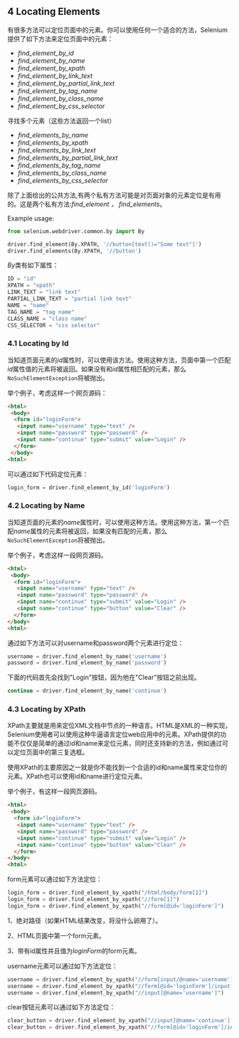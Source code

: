## 4 Locating Elements

有很多方法可以定位页面中的元素。你可以使用任何一个适合的方法，Selenium提供了如下方法来定位页面中的元素：

* *find_element_by_id*
* *find_element_by_name*
* *find_element_by_xpath*
* *find_element_by_link_text*
* *find_element_by_partial_link_text*
* *find_element_by_tag_name*
* *find_element_by_class_name*
* *find_element_by_css_selector*

寻找多个元素（这些方法返回一个list）

- *find_elements_by_name*
- *find_elements_by_xpath*
- *find_elements_by_link_text*
- *find_elements_by_partial_link_text*
- *find_elements_by_tag_name*
- *find_elements_by_class_name*
- *find_elements_by_css_selector*

除了上面给出的公共方法,有两个私有方法可能是对页面对象的元素定位是有用的。这是两个私有方法:*find_element* *，* *find_elements*。

Example usage:

```python
from selenium.webdriver.common.by import By

driver.find_element(By.XPATH, '//button[text()="Some text"]')
driver.find_elements(By.XPATH, '//button')
```

*By*类有如下属性：

```python
ID = "id"
XPATH = "xpath"
LINK_TEXT = "link text"
PARTIAL_LINK_TEXT = "partial link text"
NAME = "name"
TAG_NAME = "tag name"
CLASS_NAME = "class name"
CSS_SELECTOR = "css selector"
```



### 4.1 Locating by Id

当知道页面元素的*id*属性时，可以使用该方法。使用这种方法，页面中第一个匹配*id*属性值的元素将被返回。如果没有和*id*属性相匹配的元素，那么`NoSuchElementException`将被抛出。

举个例子，考虑这样一个网页源码：

```html
<html>
 <body>
  <form id="loginForm">
   <input name="username" type="text" />
   <input name="password" type="password" />
   <input name="continue" type="submit" value="Login" />
  </form>
 </body>
<html>
```

可以通过如下代码定位元素：

```python
login_form = driver.find_element_by_id('loginForm')
```



### 4.2 Locating by Name

当知道页面的元素的*name*属性时，可以使用这种方法。使用这种方法，第一个匹配*name*属性的元素将被返回，如果没有匹配的元素，那么`NoSuchElementException`将被抛出。

举个例子，考虑这样一段网页源码。

```html
<html>
 <body>
  <form id="loginForm">
   <input name="username" type="text" />
   <input name="password" type="password" />
   <input name="continue" type="submit" value="Login" />
   <input name="continue" type="button" value="Clear" />
  </form>
</body>
<html>
```

通过如下方法可以对username和password两个元素进行定位：

```python
username = driver.find_element_by_name('username')
password = driver.find_element_by_name('password')
```

下面的代码首先会找到"Login"按钮，因为他在"Clear"按钮之前出现。

```python
continue = driver.find_element_by_name('continue')
```



### 4.3 Locating by XPath

XPath主要就是用来定位XML文档中节点的一种语言。HTML是XML的一种实现，Selenium使用者可以使用这种牛逼语言定位web应用中的元素。XPath提供的功能不仅仅是简单的通过id和name来定位元素，同时还支持新的方法，例如通过可以定位页面中的第三复选框。

使用XPath的主要原因之一就是你不能找到一个合适的id和name属性来定位你的元素。XPath也可以使用id和name进行定位元素。

举个例子，有这样一段网页源码。

```html
<html>
 <body>
  <form id="loginForm">
   <input name="username" type="text" />
   <input name="password" type="password" />
   <input name="continue" type="submit" value="Login" />
   <input name="continue" type="button" value="Clear" />
  </form>
</body>
<html>
```

form元素可以通过如下方法定位：

```python
login_form = driver.find_element_by_xpath("/html/body/form[1]")
login_form = driver.find_element_by_xpath("//form[1]")
login_form = driver.find_element_by_xpath("//form[@id='loginForm']")
```

1、绝对路径（如果HTML结果改变，将没什么卵用了）。

2、HTML页面中第一个form元素。

3、带有id属性并且值为*loginForm*的form元素。

username元素可以通过如下方法定位：

```python
username = driver.find_element_by_xpath("//form[input/@name='username']")
username = driver.find_element_by_xpath("//form[@id='loginForm']/input[1]")
username = driver.find_element_by_xpath("//input[@name='username']")
```

clear按钮元素可以通过如下方法定位：

```python
clear_button = driver.find_element_by_xpath("//input[@name='continue'][@type='button']")
clear_button = driver.find_element_by_xpath("//form[@id='loginForm']/input[4]")
```



